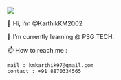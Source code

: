 ![](https://cliply.co/wp-content/uploads/2019/06/391906110_WAVING_HAND_400px.gif)


👋 Hi, I’m @KarthikKM2002

🌱 I’m currently learning @ PSG TECH.

📫 How to reach me :

    mail : kmkarthik97@gmail.com
    contact : +91 8870334565

<!---
Karthik-2002-git/Karthik-2002-git is a ✨ special ✨ repository because its `README.md` (this file) appears on your GitHub profile.
You can click the Preview link to take a look at your changes.
--->
